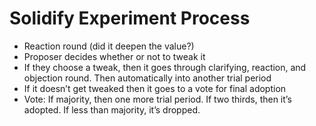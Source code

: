 # Solidify Experiment Process

- Reaction round (did it deepen the value?)
- Proposer decides whether or not to tweak it
- If they choose a tweak, then it goes through clarifying, reaction, and objection round. Then automatically into another trial period
- If it doesn’t get tweaked then it goes to a vote for final adoption
- Vote: If majority, then one more trial period. If two thirds, then it’s adopted. If less than majority, it’s dropped.
